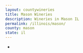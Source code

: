 ```yaml
---
layout: countywineries
title: Mason Wineries
description: Wineries in Mason IL
permalink: /illinois/mason/
county: mason
state: il
---
```

-
